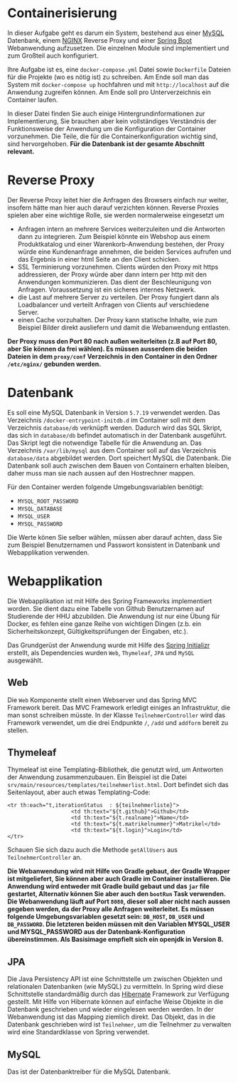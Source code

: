 # Containerisierung
In dieser Aufgabe geht es darum ein System, bestehend aus einer [MySQL](https://www.mysql.com/) Datenbank, einem [NGINX](https://www.nginx.com/) Reverse Proxy und einer [Spring Boot](https://projects.spring.io/spring-boot/) Webanwendung aufzusetzen. Die einzelnen Module sind implementiert und zum Großteil auch konfiguriert.

Ihre Aufgabe ist es, eine ```docker-compose.yml``` Datei sowie ```Dockerfile``` Dateien für die Projekte (wo es nötig ist) zu schreiben. Am Ende soll man das System mit ```docker-compose up``` hochfahren und mit ```http://localhost``` auf die Anwendung zugreifen können. Am Ende soll pro Unterverzeichnis ein Container laufen.

In dieser Datei finden Sie auch einige Hintergrundinformationen zur Implementierung, Sie brauchen aber kein vollständiges Verständnis der Funktionsweise der Anwendung um die Konfiguration der Container vorzunehmen. Die Teile, die für die Containerkonfiguration wichtig sind, sind hervorgehoben. __Für die Datenbank ist der gesamte Abschnitt relevant.__

# Reverse Proxy
Der Reverse Proxy leitet hier die Anfragen des Browsers einfach nur weiter, insofern hätte man hier auch darauf verzichten können. Reverse Proxies spielen aber eine wichtige Rolle, sie werden normalerweise eingesetzt um

- Anfragen intern an mehrere Services weiterzuleiten und die Antworten dann zu integrieren. Zum Beispiel könnte ein Webshop aus einem Produktkatalog und einer Warenkorb-Anwendung bestehen, der Proxy würde eine Kundenanfrage annehmen, die beiden Services aufrufen und das Ergebnis in einer html Seite an den Client schicken.
- SSL Terminierung vorzunehmen. Clients würden den Proxy mit https addressieren, der Proxy würde aber dann intern per http mit den Anwendungen kommunizieren. Das dient der Beschleunigung von Anfragen. Voraussetzung ist ein sicheres internes Netzwerk.
-  die Last auf mehrere Server zu verteilen. Der Proxy fungiert dann als Loadbalancer und verteilt Anfragen von Clients auf verschiedene Server.
- einen Cache vorzuhalten. Der Proxy kann statische Inhalte, wie zum Beispiel Bilder direkt ausliefern und damit die Webanwendung entlasten.

__Der Proxy muss den Port 80 nach außen weiterleiten (z.B auf Port 80, aber Sie können da frei wählen). Es müssen ausserdem die beiden Dateien in dem ```proxy/conf``` Verzeichnis in den Container in den Ordner ```/etc/nginx/``` gebunden werden.__

# Datenbank

Es soll eine MySQL Datenbank in Version `5.7.19` verwendet werden. Das Verzeichnis ```/docker-entrypoint-initdb.d``` im Container soll mit dem Verzeichnis ```database/db``` verknüpft werden. Dadurch wird das SQL Skript, das sich in ```database/db``` befindet automatisch in der Datenbank ausgeführt. Das Skript legt die notwendige Tabelle für die Anwendung an. Das Verzeichnis ```/var/lib/mysql``` aus dem Container soll auf das Verzeichnis ```database/data``` abgebildet werden. Dort speichert MySQL die Datenbank. Die Datenbank soll auch zwischen dem Bauen von Containern erhalten bleiben, daher muss man sie nach aussen auf den Hostrechner mappen.

Für den Container werden folgende Umgebungsvariablen benötigt:
- `MYSQL_ROOT_PASSWORD`
- `MYSQL_DATABASE`
- `MYSQL_USER`
- `MYSQL_PASSWORD`

Die Werte könen Sie selber wählen, müssen aber darauf achten, dass Sie zum Beispiel Benutzernamen und Passwort konsistent in Datenbank und Webapplikation verwenden.

# Webapplikation

Die Webapplikation ist mit Hilfe des Spring Frameworks implementiert worden. Sie dient dazu eine Tabelle von Github Benutzernamen auf Studierende der HHU abzubilden. Die Anwendung ist nur eine Übung für Docker, es fehlen eine ganze Reihe von wichtigen Dingen (z.b. ein Sicherheitskonzept, Gültigkeitsprüfungen der Eingaben, etc.).

Das Grundgerüst der Anwendung wurde mit Hilfe des [Spring Initializr](http://start.spring.io/) erstellt, als Dependencies wurden ```Web```, ```Thymeleaf```, ```JPA``` und ```MySQL``` ausgewählt.

## Web

Die ```Web``` Komponente stellt einen Webserver und das Spring MVC Framework bereit. Das MVC Framework erledigt einiges an Infrastruktur, die man sonst schreiben müsste. In der Klasse ```TeilnehmerController``` wird das Framework verwendet, um die drei Endpunkte ```/```, ```/add``` und ```addform``` bereit zu stellen.

## Thymeleaf

Thymeleaf ist eine Templating-Bibliothek, die genutzt wird, um Antworten der Anwendung zusammenzubauen. Ein Beispiel ist die Datei ```srv/main/resources/templates/teilnehmerlist.html```. Dort befindet sich das Seitenlayout, aber auch etwas Templating-Code:

```
<tr th:each="t,iterationStatus  : ${teilnehmerliste}">
					<td th:text="${t.github}">Github</td>
					<td th:text="${t.realname}">Name</td>
					<td th:text="${t.matrikelnummer}">Matrikel</td>
					<td th:text="${t.login}">Login</td>
</tr>
```

Schauen Sie sich dazu auch die Methode ```getAllUsers``` aus ```TeilnehmerController``` an.

__Die Webanwendung wird mit Hilfe von Gradle gebaut, der Gradle Wrapper ist mitgeliefert, Sie können aber auch Gradle im Container installieren. Die Anwendung wird entweder mit Gradle build gebaut und das `jar` file gestartet, Alternativ können Sie aber auch den ```bootRun``` Task verwenden. Die Webanwendung läuft auf Port `8080`, dieser soll aber nicht nach aussen gegeben werden, da der Proxy alle Anfragen weiterleitet. Es müssen folgende Umgebungsvariablen gesetzt sein: `DB_HOST`, `DB_USER` und `DB_PASSWORD`. Die letzteren beiden müssen mit den Variablen MYSQL_USER und MYSQL_PASSWORD aus der Datenbank-Konfiguration übereinstimmen. Als Basisimage empfielt sich ein openjdk in Version 8.__

## JPA

Die Java Persistency API ist eine Schnittstelle um zwischen Objekten und relationalen Datenbanken (wie MySQL) zu vermitteln. In Spring wird diese Schnittstelle standardmäßig durch das [Hibernate](http://hibernate.org/orm/) Framework zur Verfügung gestellt. Mit Hilfe von Hibernate können auf einfache Weise Objekte in die Datenbank geschrieben und wieder eingelesen werden werden. In der Webanwendung ist das Mapping ziemlich direkt. Das Objekt, das in die Datenbank geschrieben wird ist ```Teilnehmer```, um die Teilnehmer zu verwalten wird eine Standardklasse von Spring verwendet.

## MySQL

Das ist der Datenbanktreiber für die MySQL Datenbank.
